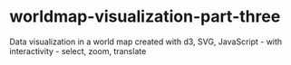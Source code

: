 # worldmap-visualization-part-three
Data visualization in a world map created with d3, SVG, JavaScript - with interactivity - select, zoom, translate
